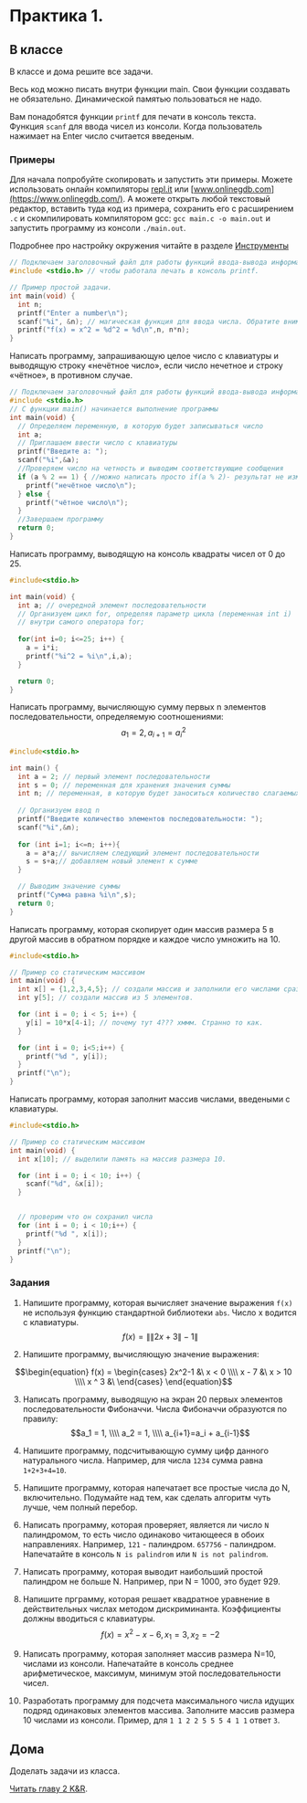 # Практика 1.

## В классе

В классе и дома решите все задачи.

Весь код можно писать внутри функции main. 
Свои функции создавать не обязательно. 
Динамической памятью пользоваться не надо.

Вам понадобятся функции `printf` для печати в консоль текста.  
Функция `scanf` для ввода чисел из консоли. Когда пользователь нажимает на Enter число считается введеным.

### Примеры

Для начала попробуйте скопировать и запустить эти примеры. 
Можете использовать онлайн компиляторы [repl.it](https://repl.it/) или [www.onlinegdb.com](https://www.onlinegdb.com/). 
А можете открыть любой текстовый редактор, вставить туда код из примера, сохранить его с расширением `.c` и скомпилировать компилятором gcc: `gcc main.c -o main.out` и запустить программу из консоли `./main.out`.

Подробнее про настройку окружения читайте в разделе [Инструменты](../tools/index.md)

```c
// Подключаем заголовочный файл для работы функций ввода-вывода информации
#include <stdio.h> // чтобы работала печать в консоль printf.

// Пример простой задачи.
int main(void) {
  int n;
  printf("Enter a number\n");
  scanf("%i", &n); // магическая функция для ввода числа. Обратите внимание на знак & перед именем переменной. Мы обсудим это позже на лекциях.
  printf("f(x) = x^2 = %d^2 = %d\n",n, n*n);
}
```

Написать программу, запрашивающую целое число с клавиатуры и выводящую строку «нечётное число», если
число нечетное и строку «чётное», в противном случае.

```c
// Подключаем заголовочный файл для работы функций ввода-вывода информации
#include <stdio.h>
// С функции main() начинается выполнение программы
int main(void) {
  // Определяем переменную, в которую будет записываться число
  int a;
  // Приглашаем ввести число с клавиатуры
  printf("Введите a: ");
  scanf("%i",&a);
  //Проверяем число на четность и выводим соответствующие сообщения
  if (a % 2 == 1) { //можно написать просто if(a % 2)- результат не изменится
    printf("нечётное число\n");
  } else {
    printf("чётное число\n");
  }
  //Завершаем программу
  return 0;
}
```

Написать программу, выводящую на консоль квадраты чисел от 0 до 25.

```c
#include<stdio.h>

int main(void) {
  int a; // очередной элемент последовательности
  // Организуем цикл for, определяя параметр цикла (переменная int i)
  // внутри самого оператора for;
  
  for(int i=0; i<=25; i++) {
    a = i*i;
    printf("%i^2 = %i\n",i,a);
  }

  return 0;
}
```

Написать программу, вычисляющую сумму первых n элементов последовательности, определяемую
соотношениями: $$a_1 = 2, a_{i+1} = a_{i}^2$$

```c
#include<stdio.h>

int main() {
  int a = 2; // первый элемент последовательности
  int s = 0; // переменная для хранения значения суммы
  int n; // переменная, в которую будет заноситься количество слагаемых
  
  // Организуем ввод n
  printf("Введите количество элементов последовательности: ");
  scanf("%i",&n);
  
  for (int i=1; i<=n; i++){
    a = a*a;// вычисляем следующий элемент последовательности
    s = s+a;// добавляем новый элемент к сумме
  }

  // Выводим значение суммы
  printf("Сумма равна %i\n",s);
  return 0;
}
```

Написать программу, которая скопирует один массив размера 5 в другой массив в обратном порядке и каждое число умножить на 10.

```c
#include<stdio.h>

// Пример со статическим массивом
int main(void) {
  int x[] = {1,2,3,4,5}; // создали массив и заполнили его числами сразу. Его размер будет равен количеству чисел в блоке инициализации в фигурных скобках.
  int y[5]; // создали массив из 5 элементов.

  for (int i = 0; i < 5; i++) {
    y[i] = 10*x[4-i]; // почему тут 4??? хммм. Странно то как.
  }

  for (int i = 0; i<5;i++) {
    printf("%d ", y[i]);
  }
  printf("\n");
}
```

Написать программу, которая заполнит массив числами, введеными с клавиатуры.

```c
#include<stdio.h>

// Пример со статическим массивом
int main(void) {
  int x[10]; // выделили память на массив размера 10.

  for (int i = 0; i < 10; i++) {
    scanf("%d", &x[i]);
  }


  // проверим что он сохранил числа
  for (int i = 0; i < 10;i++) {
    printf("%d ", x[i]);
  }
  printf("\n");
}
```

### Задания

1. Напишите программу, которая вычисляет значение выражения `f(x)` не используя функцию стандартной библиотеки `abs`. Число x водится с клавиатуры. $$f(x) = \| \| 2x+3 \| -1 \| $$ 

2. Напишите программу, вычисляющую значение выражения: 

$$\begin{equation}
  f(x) = \begin{cases}
    2x^2-1 &\ x < 0 \\\\
    x - 7 &\ x > 10 \\\\
    x ^ 3 &\
  \end{cases}
\end{equation}$$

3. Написать программу, выводящую на экран 20 первых элементов последовательности Фибоначчи. Числа Фибоначчи образуются по правилу: $$a_1 = 1, \\\\ a_2 = 1, \\\\ a_{i+1}=a_i + a_{i-1}$$

4. Напишите программу, подсчитывающую сумму цифр данного натурального числа. Например, для числа `1234` сумма равна `1+2+3+4=10`.

5. Напишите программу, которая напечатает все простые числа до N, включительно. Подумайте над тем, как сделать алгоритм чуть лучше, чем полный перебор.

6. Написать программу, которая проверяет, является ли число `N` палиндромом, то есть число одинаково читающееся в обоих направлениях. Например, `121` - палиндром. `657756` - палиндром. Напечатайте в консоль `N is palindrom` или `N is not palindrom`.

7. Написать программу, которая выводит наибольший простой палиндром не больше N. Например, при N = 1000, это будет 929. 
  
8. Напишите прграмму, которая решает квадратное уравнение в действительных числах методом дискриминанта. Коэффициенты должны вводиться с клавиатуры. $$f(x) = x^2 -x -6, x_1=3, x_2=-2$$

9. Написать программу, которая заполняет массив размера N=10, числами из консоли. Напечатайте в консоль среднее арифметическое, максимум, минимум этой последовательности чисел.

10. Разработать программу для подсчета максимального числа
идущих подряд одинаковых элементов массива. Заполните массив размера 10 числами из консоли. Пример, для `1 1 2 2 5 5 5 4 1 1` ответ `3`.

## Дома

Доделать задачи из класса.

[Читать главу 2 K&R](http://givi.olnd.ru/kr2/02.html).